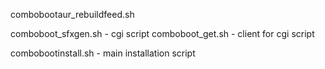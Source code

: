 
combobootaur_rebuildfeed.sh

comboboot_sfxgen.sh - cgi script
comboboot_get.sh - client for cgi script

combobootinstall.sh - main installation script

